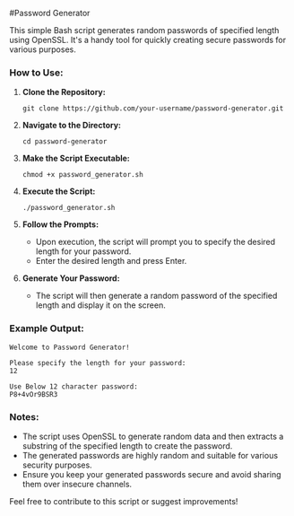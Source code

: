 #Password Generator

This simple Bash script generates random passwords of specified length using OpenSSL. It's a handy tool for quickly creating secure passwords for various purposes.

### How to Use:

1. **Clone the Repository:**
   ```
   git clone https://github.com/your-username/password-generator.git
   ```

2. **Navigate to the Directory:**
   ```
   cd password-generator
   ```

3. **Make the Script Executable:**
   ```
   chmod +x password_generator.sh
   ```

4. **Execute the Script:**
   ```
   ./password_generator.sh
   ```

5. **Follow the Prompts:**
   - Upon execution, the script will prompt you to specify the desired length for your password.
   - Enter the desired length and press Enter.

6. **Generate Your Password:**
   - The script will then generate a random password of the specified length and display it on the screen.

### Example Output:

```
Welcome to Password Generator!

Please specify the length for your password:
12

Use Below 12 character password:
P8+4vOr9BSR3
```

### Notes:
- The script uses OpenSSL to generate random data and then extracts a substring of the specified length to create the password.
- The generated passwords are highly random and suitable for various security purposes.
- Ensure you keep your generated passwords secure and avoid sharing them over insecure channels.

Feel free to contribute to this script or suggest improvements!
